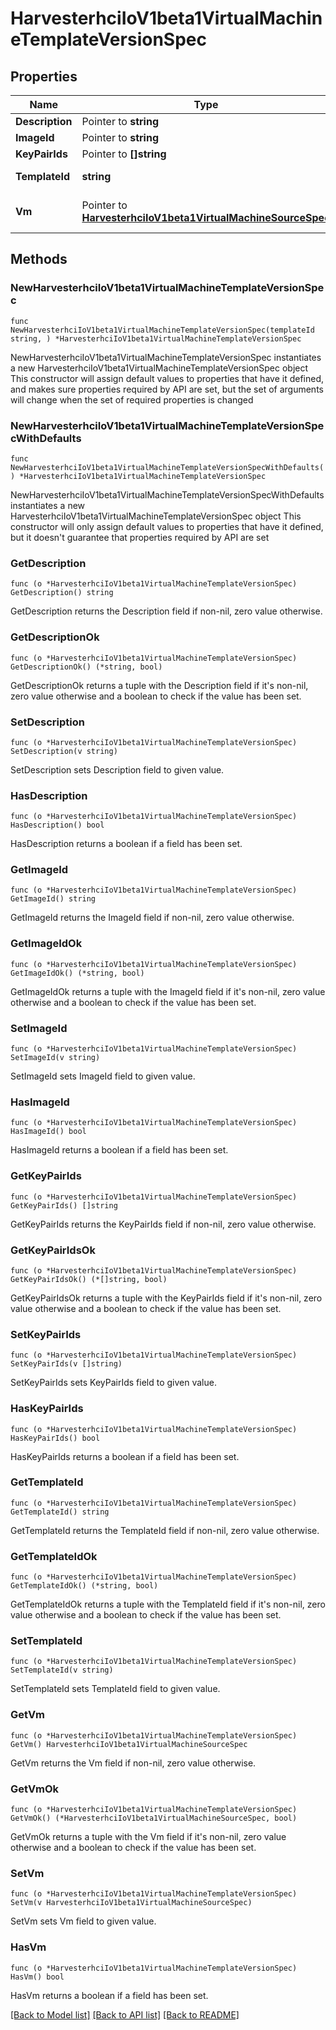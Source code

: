 # HarvesterhciIoV1beta1VirtualMachineTemplateVersionSpec

## Properties

Name | Type | Description | Notes
------------ | ------------- | ------------- | -------------
**Description** | Pointer to **string** |  | [optional] 
**ImageId** | Pointer to **string** |  | [optional] 
**KeyPairIds** | Pointer to **[]string** |  | [optional] 
**TemplateId** | **string** |  | [default to ""]
**Vm** | Pointer to [**HarvesterhciIoV1beta1VirtualMachineSourceSpec**](HarvesterhciIoV1beta1VirtualMachineSourceSpec.md) |  | [optional] [default to {}]

## Methods

### NewHarvesterhciIoV1beta1VirtualMachineTemplateVersionSpec

`func NewHarvesterhciIoV1beta1VirtualMachineTemplateVersionSpec(templateId string, ) *HarvesterhciIoV1beta1VirtualMachineTemplateVersionSpec`

NewHarvesterhciIoV1beta1VirtualMachineTemplateVersionSpec instantiates a new HarvesterhciIoV1beta1VirtualMachineTemplateVersionSpec object
This constructor will assign default values to properties that have it defined,
and makes sure properties required by API are set, but the set of arguments
will change when the set of required properties is changed

### NewHarvesterhciIoV1beta1VirtualMachineTemplateVersionSpecWithDefaults

`func NewHarvesterhciIoV1beta1VirtualMachineTemplateVersionSpecWithDefaults() *HarvesterhciIoV1beta1VirtualMachineTemplateVersionSpec`

NewHarvesterhciIoV1beta1VirtualMachineTemplateVersionSpecWithDefaults instantiates a new HarvesterhciIoV1beta1VirtualMachineTemplateVersionSpec object
This constructor will only assign default values to properties that have it defined,
but it doesn't guarantee that properties required by API are set

### GetDescription

`func (o *HarvesterhciIoV1beta1VirtualMachineTemplateVersionSpec) GetDescription() string`

GetDescription returns the Description field if non-nil, zero value otherwise.

### GetDescriptionOk

`func (o *HarvesterhciIoV1beta1VirtualMachineTemplateVersionSpec) GetDescriptionOk() (*string, bool)`

GetDescriptionOk returns a tuple with the Description field if it's non-nil, zero value otherwise
and a boolean to check if the value has been set.

### SetDescription

`func (o *HarvesterhciIoV1beta1VirtualMachineTemplateVersionSpec) SetDescription(v string)`

SetDescription sets Description field to given value.

### HasDescription

`func (o *HarvesterhciIoV1beta1VirtualMachineTemplateVersionSpec) HasDescription() bool`

HasDescription returns a boolean if a field has been set.

### GetImageId

`func (o *HarvesterhciIoV1beta1VirtualMachineTemplateVersionSpec) GetImageId() string`

GetImageId returns the ImageId field if non-nil, zero value otherwise.

### GetImageIdOk

`func (o *HarvesterhciIoV1beta1VirtualMachineTemplateVersionSpec) GetImageIdOk() (*string, bool)`

GetImageIdOk returns a tuple with the ImageId field if it's non-nil, zero value otherwise
and a boolean to check if the value has been set.

### SetImageId

`func (o *HarvesterhciIoV1beta1VirtualMachineTemplateVersionSpec) SetImageId(v string)`

SetImageId sets ImageId field to given value.

### HasImageId

`func (o *HarvesterhciIoV1beta1VirtualMachineTemplateVersionSpec) HasImageId() bool`

HasImageId returns a boolean if a field has been set.

### GetKeyPairIds

`func (o *HarvesterhciIoV1beta1VirtualMachineTemplateVersionSpec) GetKeyPairIds() []string`

GetKeyPairIds returns the KeyPairIds field if non-nil, zero value otherwise.

### GetKeyPairIdsOk

`func (o *HarvesterhciIoV1beta1VirtualMachineTemplateVersionSpec) GetKeyPairIdsOk() (*[]string, bool)`

GetKeyPairIdsOk returns a tuple with the KeyPairIds field if it's non-nil, zero value otherwise
and a boolean to check if the value has been set.

### SetKeyPairIds

`func (o *HarvesterhciIoV1beta1VirtualMachineTemplateVersionSpec) SetKeyPairIds(v []string)`

SetKeyPairIds sets KeyPairIds field to given value.

### HasKeyPairIds

`func (o *HarvesterhciIoV1beta1VirtualMachineTemplateVersionSpec) HasKeyPairIds() bool`

HasKeyPairIds returns a boolean if a field has been set.

### GetTemplateId

`func (o *HarvesterhciIoV1beta1VirtualMachineTemplateVersionSpec) GetTemplateId() string`

GetTemplateId returns the TemplateId field if non-nil, zero value otherwise.

### GetTemplateIdOk

`func (o *HarvesterhciIoV1beta1VirtualMachineTemplateVersionSpec) GetTemplateIdOk() (*string, bool)`

GetTemplateIdOk returns a tuple with the TemplateId field if it's non-nil, zero value otherwise
and a boolean to check if the value has been set.

### SetTemplateId

`func (o *HarvesterhciIoV1beta1VirtualMachineTemplateVersionSpec) SetTemplateId(v string)`

SetTemplateId sets TemplateId field to given value.


### GetVm

`func (o *HarvesterhciIoV1beta1VirtualMachineTemplateVersionSpec) GetVm() HarvesterhciIoV1beta1VirtualMachineSourceSpec`

GetVm returns the Vm field if non-nil, zero value otherwise.

### GetVmOk

`func (o *HarvesterhciIoV1beta1VirtualMachineTemplateVersionSpec) GetVmOk() (*HarvesterhciIoV1beta1VirtualMachineSourceSpec, bool)`

GetVmOk returns a tuple with the Vm field if it's non-nil, zero value otherwise
and a boolean to check if the value has been set.

### SetVm

`func (o *HarvesterhciIoV1beta1VirtualMachineTemplateVersionSpec) SetVm(v HarvesterhciIoV1beta1VirtualMachineSourceSpec)`

SetVm sets Vm field to given value.

### HasVm

`func (o *HarvesterhciIoV1beta1VirtualMachineTemplateVersionSpec) HasVm() bool`

HasVm returns a boolean if a field has been set.


[[Back to Model list]](../README.md#documentation-for-models) [[Back to API list]](../README.md#documentation-for-api-endpoints) [[Back to README]](../README.md)


